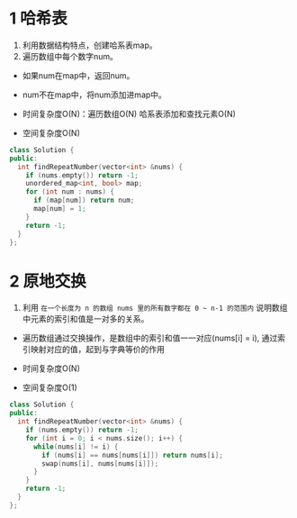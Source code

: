 # 1 哈希表

1. 利用数据结构特点，创建哈系表map。
2. 遍历数组中每个数字num。
  * 如果num在map中，返回num。
  * num不在map中，将num添加进map中。

* 时间复杂度O(N)：遍历数组O(N) 哈系表添加和查找元素O(N)
* 空间复杂度O(N)

```cpp
class Solution {
public:
  int findRepeatNumber(vector<int> &nums) {
    if (nums.empty()) return -1;
    unordered_map<int, bool> map;
    for (int num : nums) {
      if (map[num]) return num;
      map[num] = 1;
    }
    return -1;
  }
};
```

# 2 原地交换

1. 利用 `在一个长度为 n 的数组 nums 里的所有数字都在 0 ~ n-1 的范围内` 说明数组中元素的索引和值是一对多的关系。
  * 遍历数组通过交换操作，是数组中的索引和值一一对应(nums[i] = i), 通过索引映射对应的值，起到与字典等价的作用
  
* 时间复杂度O(N)
* 空间复杂度O(1)

```cpp
class Solution {
public:
  int findRepeatNumber(vector<int> &nums) {
    if (nums.empty()) return -1;
    for (int i = 0; i < nums.size(); i++) {
      while(nums[i] != i) {
        if (nums[i] == nums[nums[i]]) return nums[i];
        swap(nums[i], nums[nums[i]]);
      }
    }
    return -1;
  }
};
```
